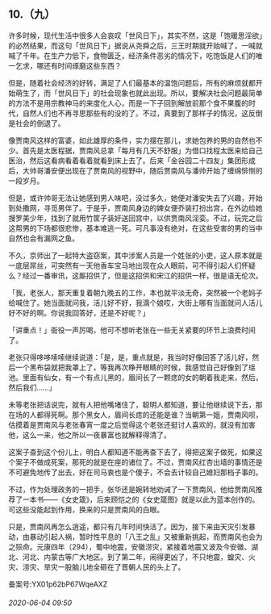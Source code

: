 ## 10.（九）
许多时候，现代生活中很多人会哀叹「世风日下」，其实不然，这是「饱暖思淫欲」的必然结果，而这句「世风日下」据说从尧舜之后，三王时期就开始喊了，一喊就喊了千年。在生产力低下，食物匮乏，经济条件恶劣的情况下，吃饱饭是人们的唯一乞求，哪还有时间琢磨这些东西？



但是，随着社会经济的好转，满足了人们最基本的温饱问题后，所有的麻烦就都开始萌生了，而「世风日下」的社会现象也就此出现。所以，要解决社会问题最简单的方法不是用宗教神马的来度化人心，而是一下子回到解放前那个食不果腹的时代，自然人们也不再寻思那些有的没的了。不过，真要到了那样子的情况，这反倒是社会的倒退了。



像贾南风这样的富婆，如此雄厚的条件，实力摆在那儿，求她包养的男的自然也不少。首先是太医程据，贾南风总拿「每月有几天不舒服」为借口找程太医来给自己医治，然后这看病看着看着就看到床上去了。后来「金谷园二十四友」集团形成后，大帅哥潘安便出现在了贾南风的视野中，随后贾南风与潘帅开始了缠绵悱恻的一段岁月。



但是，或许帅哥无法让她感到男人味吧，没过多久，她便对潘安失去了兴趣，开始到处撒网，寻觅男伴了。于是乎，贾南风身边的婢女便乔装打扮出宫，在外边给她搜罗美少年，找到了就用竹筐子装好送回宫中，以供贾南风淫娈。不过，玩完之后这帮男的下场都很悲惨，基本难逃一死。可凡事没有绝对，在这些受害的男的当中自然也会有漏网之鱼。



不久，京师出了一起特大盗窃案，其中涉案人员是一个姓张的小吏，这人原本就是一底层屌丝，可突然有一天他香车宝马地出现在众人眼前，可不得引起人们怀疑么？经过一番审讯，这厮招供了，但是这招供和宋江的招供一样，很是语无伦次。



「我，老张人，那天重复着朝九晚五的工作，本也就平淡无奇，突然被一个老妈子给喊住了。她当面就问我，活儿好不好，我滴个娘哎，大街上哪有当面就问人活儿好不好的啊。你说我回答好，还是不好呢？」



「讲重点！」衙役一声厉喝，他可不想听老张在一些无关紧要的环节上浪费时间了。



老张只得哆哆嗦嗦继续说道：「是，是，重点就是，我当时好像回答了活儿好，然后一个黑布袋就把我罩上了，等我再次睁开眼睛的时候，我感觉自己好像到了瑶池。里面有仙女，有一个有点儿黑的，眉间长了一颗痣的女的朝着我走来，然后，然后我们……」



未等老张把话说完，就有人把他嘴堵住了，聪明人都知道，要让他继续说下去，那在场的人都得死啊。那个黑女人，眉间长痣的还能是谁？当朝第一姐，贾南风呗，估摸着是贾南风与老张春宵一度之后觉得这个老张还挺讨人喜欢的，就没有加害他，这么一来，他之所以一夜暴富也就解释得清了。



这案子查到这个份儿上，明白人都知道不能再查下去了，得把这案子做死，如果这个案子不做成死案，那死的就是在座的诸位了。不过，贾南风红杏出墙的事情还是不可避免地传了出去，好在司马衷也是个傻子，不会去计较自己媳妇那档子事的。



不过，作为处理政务的一把手，张华还是婉转地劝诫了一下贾南风，他给贾南风推荐了一本书——《女史箴》，后来顾恺之的《女史箴图》就是以此为蓝本创作的。可这些没能起到作用，换来的只是贾南风的白眼。



只是，贾南风再怎么逍遥，都只有几年时间快活了。因为，接下来由天灾引发暴动，由暴动引起人祸，暂时性平息的「八王之乱」又被重新挑起，而贾南风也会为之殒命。元康四年（294），蜀中地震，安徽涝灾，紧接着地震又波及今安徽、湖北、河北、内蒙古等广大地区。到了第二年，闹得更凶了，不只地震，蝗灾、火灾、涝灾、旱灾一股脑儿地全砸在了晋朝人民的头上了。



备案号:YX01p62bP67WqeAXZ


###### 2020-06-04 09:50
